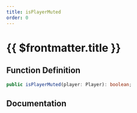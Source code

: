```yaml
---
title: isPlayerMuted
order: 0
---
```


# {{ $frontmatter.title }}

## Function Definition

```ts
public isPlayerMuted(player: Player): boolean;
```

## Documentation

<!--@include: ./parts/isPlayerMuted.md-->
